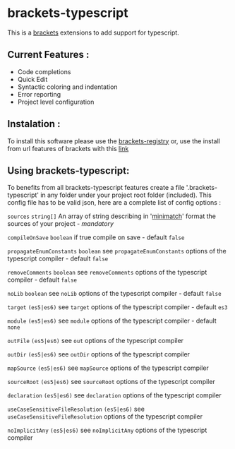 brackets-typescript
===================

This is a [brackets](http://brackets.io/) extensions to add support for typescript.

Current Features :
-----------------

* Code completions
* Quick Edit 
* Syntactic coloring and indentation
* Error reporting
* Project level configuration


Instalation :
-------------

To install this software please use the [brackets-registry](https://brackets-registry.aboutweb.com/) or, use the install from url features of brackets with this [link](TODO)

Using brackets-typescript:
-------------------------

To benefits from all brackets-typescript features create a file '.brackets-typescript' in any folder under your project root folder (included).
This config file has to be valid json, here are a complete list of config options :

`sources` `string[]`
An array of string describing in '[minimatch](https://github.com/isaacs/minimatch)' format the sources of your project - *mandatory*


`compileOnSave` `boolean`
if true compile on save - default `false`


`propagateEnumConstants` `boolean`
see `propagateEnumConstants` options of the typescript compiler - default `false`

`removeComments` `boolean`
see `removeComments` options of the typescript compiler - default `false`

`noLib` `boolean`
see `noLib` options of the typescript compiler - default `false`


`target` `(es5|es6)`
see `target` options of the typescript compiler - default `es3`

`module` `(es5|es6)`
see `module` options of the typescript compiler - default `none`

`outFile` `(es5|es6)`
see `out` options of the typescript compiler 

`outDir` `(es5|es6)`
see `outDir` options of the typescript compiler 

`mapSource` `(es5|es6)`
see `mapSource` options of the typescript compiler 

`sourceRoot` `(es5|es6)`
see `sourceRoot` options of the typescript compiler 

`declaration` `(es5|es6)`
see `declaration` options of the typescript compiler 

`useCaseSensitiveFileResolution` `(es5|es6)`
see `useCaseSensitiveFileResolution` options of the typescript compiler 

`noImplicitAny` `(es5|es6)`
see `noImplicitAny` options of the typescript compiler 

